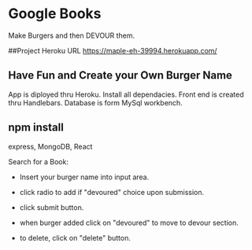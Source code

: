 
# Google Books

Make Burgers and then DEVOUR them. 

##Project Heroku URL
https://maple-eh-39994.herokuapp.com/

## Have Fun and Create your Own Burger Name

App is diployed thru Heroku. Install all dependacies. Front end is created thru Handlebars. Database is form MySql 
workbench. 
 

## npm install

express, MongoDB, React

  
Search for a Book:

  * Insert your burger name into input area.

  * click radio to add if "devoured" choice upon submission.

  * click submit button. 
  
  * when burger added click on "devoured" to move to devour section.
  
  * to delete, click on "delete" button. 